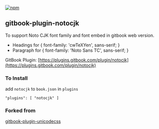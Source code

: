 [![npm](https://img.shields.io/npm/dm/gitbook-plugin-notocjk.svg)](https://www.npmjs.com/package/gitbook-plugin-notocjk)

## gitbook-plugin-notocjk

To support Noto CJK font family and font embed in gitbook web version.
* Headings for { font-family: 'cwTeXYen', sans-serif; }
* Paragraph for { font-family: 'Noto Sans TC', sans-serif; }

GitBook Plugin: [https://plugins.gitbook.com/plugin/notocjk](https://plugins.gitbook.com/plugin/notocjk)

### To Install

add `notocjk` to `book.json` in `plugins`

```
"plugins": [ "notocjk" ]
```

### Forked from

[gitbook-plugin-unicodecss](https://github.com/setkyar/gitbook-plugin-unicodecss)
